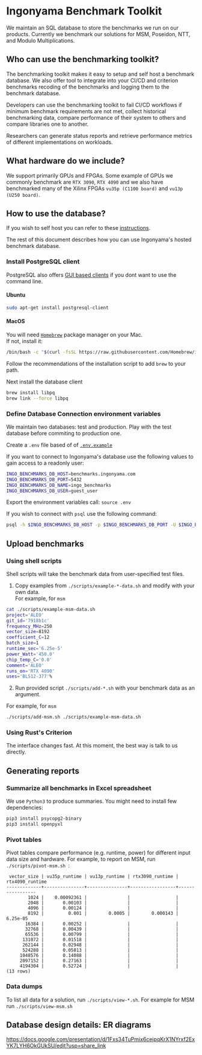 # Ingonyama Benchmark Toolkit

We maintain an SQL database to store the benchmarks we run on our products. Currently we benchmark our solutions for  MSM, Poseidon, NTT, and Modulo Multiplications. 

## Who can use the benchmarking toolkit?

The benchmarking toolkit makes it easy to setup and self host a benchmark database. We also offer tool to integrate into your CI/CD and criterion benchmarks recoding of the benchmarks and logging them to the benchmark database.

Developers can use the benchmarking toolkit to fail CI/CD workflows if minimum benchmark requirements are not met, collect historical benchmarking data, compare performance of their system to others and compare libraries one to another.

Researchers can generate status reports and retrieve performance metrics of different implementations on workloads.


## What hardware do we include?

We support primarily GPUs and FPGAs. Some example of GPUs we commonly benchmark are `RTX 3090`, `RTX 4090` and we also have benchmarked many of the Xilinx FPGAs `vu35p (C1100 board)` and `vu13p (U250 board)`.


## How to use the database?

If you wish to self host you can refer to these [instructions](./zkbenchmark-docker/README.md).

The rest of this document describes how you can use Ingonyama's hosted benchmark database.

### Install PostgreSQL client

PostgreSQL also offers [GUI based clients](https://www.pgadmin.org/) if you dont want to use the command line.



#### Ubuntu
```bash
sudo apt-get install postgresql-client
```

#### MacOS
You will need [`Homebrew`](https://brew.sh/) package manager on your Mac.  
If not, install it:

```bash
/bin/bash -c "$(curl -fsSL https://raw.githubusercontent.com/Homebrew/install/HEAD/install.sh)"
```

Follow the recommendations of the installation script to add `brew` to your path. 


Next install the database client 

```bash
brew install libpq
brew link --force libpq
```

### Define Database Connection environment variables

We maintain two databases: test and production. Play with the test database before commiting to production one.

Create a `.env` file based of of [`.env.example`](/.env.example)

If you want to connect to Ingonyama's database use the following values to gain access to a readonly user:

```sh
INGO_BENCHMARKS_DB_HOST=benchmarks.ingonyama.com
INGO_BENCHMARKS_DB_PORT=5432
INGO_BENCHMARKS_DB_NAME=ingo_benchmarks
INGO_BENCHMARKS_DB_USER=guest_user
```

Export the environment variables call: `source .env`

If you wish to connect with `psql` use the following command:

```sh
psql -h $INGO_BENCHMARKS_DB_HOST -p $INGO_BENCHMARKS_DB_PORT -U $INGO_BENCHMARKS_DB_USER -d $INGO_BENCHMARKS_DB_NAME -c "SELECT * FROM poseidon_benchmark;"
```

## Upload benchmarks

### Using shell scripts
Shell scripts will take the benchmark data from user-specified test files. 

1. Copy examples from `./scripts/example-*-data.sh` and modify with your own data.  
For example, for `msm`

```bash
cat ./scripts/example-msm-data.sh
project='ALEO'
git_id='7918b1c'
frequency_MHz=250
vector_size=8192
coefficient_C=12
batch_size=1
runtime_sec='6.25e-5'
power_Watt='450.0'
chip_temp_C='0.0'
comment='ALEO'
runs_on='RTX 4090'
uses='BLS12-377'% 
```

2. Run provided script `./scripts/add-*.sh` with your benchmark data as an argument. 

For example, for `msm`

```bash
./scripts/add-msm.sh ./scripts/example-msm-data.sh
```

### Using Rust's Criterion

The interface changes fast. At this moment, the best way is talk to us directly.

## Generating reports

### Summarize all benchmarks in Excel spreadsheet

We use `Python3` to produce summaries. You might need to install few dependencies: 

```bash
pip3 install psycopg2-binary
pip3 install openpyxl
```

### Pivot tables

Pivot tables compare performance (e.g. runtime, power) for different input data size and hardware.
For example, to report on MSM, run `./scripts/pivot-msm.sh `:


```
 vector_size | vu35p_runtime | vu13p_runtime | rtx3090_runtime | rtx4090_runtime 
-------------+---------------+---------------+-----------------+-----------------
        1024 |    0.00092361 |               |                 |                
        2048 |       0.00103 |               |                 |                
        4096 |       0.00124 |               |                 |                
        8192 |         0.001 |        0.0005 |        0.000143 |        6.25e-05
       16384 |       0.00252 |               |                 |                
       32768 |       0.00439 |               |                 |                
       65536 |       0.00799 |               |                 |                
      131072 |       0.01518 |               |                 |                
      262144 |       0.02948 |               |                 |                
      524288 |       0.05813 |               |                 |                
     1048576 |       0.14088 |               |                 |                
     2097152 |       0.27163 |               |                 |                
     4194304 |       0.52724 |               |                 |                
(13 rows)
```

### Data dumps

To list all data for a solution, run `./scripts/view-*.sh`. For example for MSM run `./scripts/view-msm.sh`

## Database design details: ER diagrams

https://docs.google.com/presentation/d/1Fxs34TuPmix6cejpqKrX1NYrxf2ExYK7LYH6OkGUkSU/edit?usp=share_link
